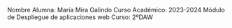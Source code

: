 Nombre Alumna: María Mira Galindo
Curso Académico: 2023-2024
Módulo de Despliegue de aplicaciones web
Curso: 2ºDAW
